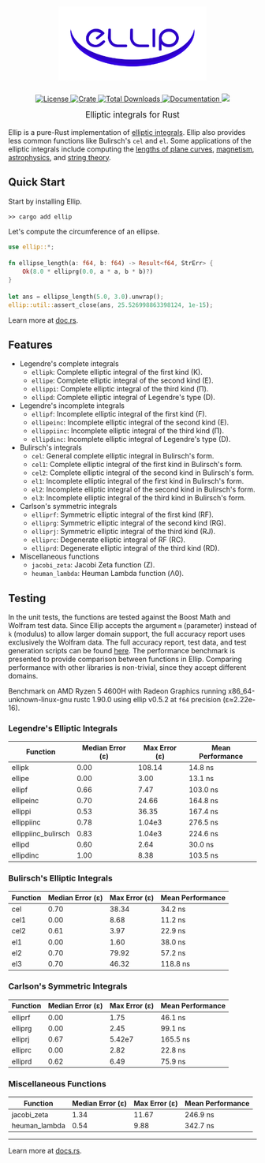 <h1 align="center">
    <a href="https://github.com/p-sira/ellip/">
        <img src="https://github.com/p-sira/ellip/blob/main/logo/ellip-logo.svg?raw=true" alt="ELLIP" width="300">
    </a>
</h1>

<p align="center">
    <a href="https://opensource.org/license/BSD-3-clause">
        <img src="https://img.shields.io/badge/License-BSD--3--Clause-brightgreen.svg" alt="License">
    </a>
    <a href="https://crates.io/crates/ellip">
        <img src="https://img.shields.io/crates/v/ellip" alt="Crate">
    </a>
    <a href="https://crates.io/crates/ellip">
        <img src="https://img.shields.io/crates/d/ellip" alt="Total Downloads">
    </a>
    <a href="https://docs.rs/ellip">
        <img src="https://img.shields.io/badge/Docs-docs.rs-blue" alt="Documentation">
    </a>
    <a href="https://codecov.io/github/p-sira/ellip" > 
        <img src="https://codecov.io/github/p-sira/ellip/graph/badge.svg?token=JVM89PIP5K"/> 
    </a>
</p>

<big><p align="center"> 
Elliptic integrals for Rust 
</p></big>

Ellip is a pure-Rust implementation of [elliptic integrals](https://dlmf.nist.gov/19). Ellip also provides less common functions like Bulirsch's `cel` and `el`. Some applications of the elliptic integrals include computing the [lengths of plane curves](https://dlmf.nist.gov/19.30), [magnetism](https://doi.org/10.1016/j.jmmm.2018.02.003), [astrophysics](https://dx.doi.org/10.1088/0004-637X/696/2/1616), and [string theory](https://dx.doi.org/10.1088/1126-6708/2004/03/004).

## Quick Start

Start by installing Ellip.
```shell
>> cargo add ellip
```

Let's compute the circumference of an ellipse.

```rust
use ellip::*;

fn ellipse_length(a: f64, b: f64) -> Result<f64, StrErr> {
    Ok(8.0 * elliprg(0.0, a * a, b * b)?)
}

let ans = ellipse_length(5.0, 3.0).unwrap();
ellip::util::assert_close(ans, 25.526998863398124, 1e-15);
```

Learn more at [doc.rs](https://docs.rs/ellip).

## Features
- Legendre's complete integrals
    - `ellipk`: Complete elliptic integral of the first kind (K).
    - `ellipe`: Complete elliptic integral of the second kind (E).
    - `ellippi`: Complete elliptic integral of the third kind (Π).
    - `ellipd`: Complete elliptic integral of Legendre's type (D).
- Legendre's incomplete integrals
    - `ellipf`: Incomplete elliptic integral of the first kind (F).
    - `ellipeinc`: Incomplete elliptic integral of the second kind (E).
    - `ellippiinc`: Incomplete elliptic integral of the third kind (Π).
    - `ellipdinc`: Incomplete elliptic integral of Legendre's type (D).
- Bulirsch's integrals
    - `cel`: General complete elliptic integral in Bulirsch's form.
    - `cel1`: Complete elliptic integral of the first kind in Bulirsch's form.
    - `cel2`: Complete elliptic integral of the second kind in Bulirsch's form.
    - `el1`: Incomplete elliptic integral of the first kind in Bulirsch's form.
    - `el2`: Incomplete elliptic integral of the second kind in Bulirsch's form.
    - `el3`: Incomplete elliptic integral of the third kind in Bulirsch's form.
- Carlson's symmetric integrals
    - `elliprf`: Symmetric elliptic integral of the first kind (RF).
    - `elliprg`: Symmetric elliptic integral of the second kind (RG).
    - `elliprj`: Symmetric elliptic integral of the third kind (RJ).
    - `elliprc`: Degenerate elliptic integral of RF (RC).
    - `elliprd`: Degenerate elliptic integral of the third kind (RD).
- Miscellaneous functions
    - `jacobi_zeta`: Jacobi Zeta function (Z). 
    - `heuman_lambda`: Heuman Lambda function (Λ0).

## Testing

In the unit tests, the functions are tested against the Boost Math and Wolfram test data. Since Ellip accepts the argument `m` (parameter) instead of `k` (modulus) to allow larger domain support, the full accuracy report uses exclusively the Wolfram data. The full accuracy report, test data, and test generation scripts can be found [here](https://github.com/p-sira/ellip/blob/main/tests). The performance benchmark is presented to provide comparison between functions in Ellip. Comparing performance with other libraries is non-trivial, since they accept different domains.

Benchmark on AMD Ryzen 5 4600H with Radeon Graphics running x86_64-unknown-linux-gnu rustc 1.90.0 using ellip v0.5.2 at `f64` precision (ε≈2.22e-16).

### Legendre's Elliptic Integrals
| Function            | Median Error (ε) | Max Error (ε) | Mean Performance |
|---------------------|------------------|---------------|------------------|
| ellipk              | 0.00             | 108.14        | 14.8 ns          |
| ellipe              | 0.00             | 3.00          | 13.1 ns          |
| ellipf              | 0.66             | 7.47          | 103.0 ns         |
| ellipeinc           | 0.70             | 24.66         | 164.8 ns         |
| ellippi             | 0.53             | 36.35         | 167.4 ns         |
| ellippiinc          | 0.78             | 1.04e3        | 276.5 ns         |
| ellippiinc_bulirsch | 0.83             | 1.04e3        | 224.6 ns         |
| ellipd              | 0.60             | 2.64          | 30.0 ns          |
| ellipdinc           | 1.00             | 8.38          | 103.5 ns         |

### Bulirsch's Elliptic Integrals
| Function | Median Error (ε) | Max Error (ε) | Mean Performance |
|----------|------------------|---------------|------------------|
| cel      | 0.70             | 38.34         | 34.2 ns          |
| cel1     | 0.00             | 8.68          | 11.2 ns          |
| cel2     | 0.61             | 3.97          | 22.9 ns          |
| el1      | 0.00             | 1.60          | 38.0 ns          |
| el2      | 0.70             | 79.92         | 57.2 ns          |
| el3      | 0.70             | 46.32         | 118.8 ns         |

### Carlson's Symmetric Integrals
| Function | Median Error (ε) | Max Error (ε) | Mean Performance |
|----------|------------------|---------------|------------------|
| elliprf  | 0.00             | 1.75          | 46.1 ns          |
| elliprg  | 0.00             | 2.45          | 99.1 ns          |
| elliprj  | 0.67             | 5.42e7        | 165.5 ns         |
| elliprc  | 0.00             | 2.82          | 22.8 ns          |
| elliprd  | 0.62             | 6.49          | 75.9 ns          |

### Miscellaneous Functions
| Function      | Median Error (ε) | Max Error (ε) | Mean Performance |
|---------------|------------------|---------------|------------------|
| jacobi_zeta   | 1.34             | 11.67         | 246.9 ns         |
| heuman_lambda | 0.54             | 9.88          | 342.7 ns         |

---

Learn more at [docs.rs](https://docs.rs/ellip).